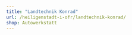 ```yaml
---
title: "Landtechnik Konrad"
url: /heiligenstadt-i-ofr/landtechnik-konrad/
shop: Autowerkstatt
---
```

